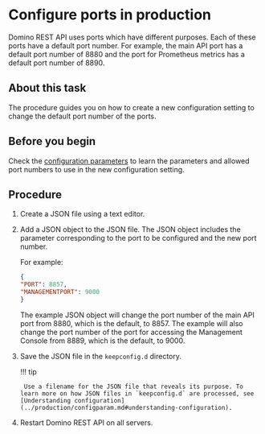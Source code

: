 # Configure ports in production

Domino REST API uses ports which have different purposes. Each of these ports have a default port number. For example, the main API port has a default port number of 8880 and the port for Prometheus metrics has a default port number of 8890.

## About this task

The procedure guides you on how to create a new configuration setting to change the default port number of the ports.

## Before you begin

Check the [configuration parameters](../../references/configuration/parameters.md) to learn the parameters and allowed port numbers to use in the new configuration setting.

## Procedure

1. Create a JSON file using a text editor.
2. Add a JSON object to the JSON file. The JSON object includes the parameter corresponding to the port to be configured and the new port number.

    For example:

    ```json
    {
    "PORT": 8857,
    "MANAGEMENTPORT": 9000
    }
    ```

    The example JSON object will change the port number of the main API port from 8880, which is the default, to 8857. The example will also change the port number of the port for accessing the Management Console from 8889, which is the default, to 9000.

3. Save the JSON file in the `keepconfig.d` directory.

    !!! tip

        Use a filename for the JSON file that reveals its purpose. To learn more on how JSON files in `keepconfig.d` are processed, see [Understanding configuration](../production/configparam.md#understanding-configuration).

4. Restart Domino REST API on all servers.

<!--By default, the [ports](../../topicguides/configuringPorts.md) are set in Domino REST API and there's no supported way to change them other than creating a new configuration setting as specified in the [parameters](../../references/configuration/parameters.md).

## Procedure

1. Go to the `keepconfig.d` directory on your Domino Data directory.
    - on Linux `/local/notesdata/keepconfig.d` 
    - on Windows `C:\Program Files\HCL\Domino\Data\keepconfig.d`
2. The default configuration is stored in a `config.json`. 
    You may know that someone change the configuration if there are other `.json` files in the `config.json`. For example, `sample.json`.
3. Open each `.json` file and see if the ports are being changed. To know that there are changes, the following settings are modified.

    - "PORT" for the main API port
    - "MANAGMENTPORT" for the Management page port
    - "METRICSPORT" for the Metrics port
    - "HEALTHCHECKPORT" for the Health Check port

    ```json    
        {
        "PORT": 8857,
        "MANAGMENTPORT": 8889,
        "METRICSPORT": 8890,
        "HEALTHCHECKPORT": 8886,
        "FIREHOSEPORT": 42424
        }
    ``` 

4. Copy the function where you need to change a certain port in `config.json` values in any text/code app such as VSCode, Notepad, Notepad++ etc, and save the file in `.json` format inside the `keepconfig.d` directory.

    !!! note "Naming your json files"

        The config loader processes json files in alphabetical order, so when you have conflicting entries, the last one wins. Use a name that reveals its purpose such as `management-port.json`.

5. Restart Domino REST API on all servers with this new configuration.
-->